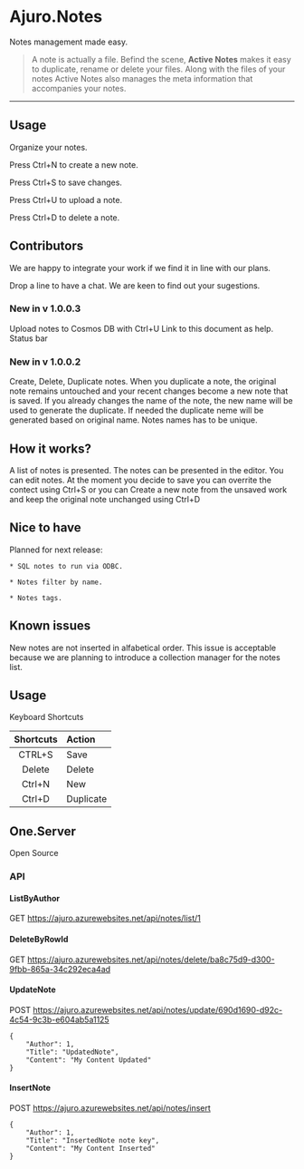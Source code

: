 # Ajuro.Notes


Notes management made easy.

>	A note is actually a file. Befind the scene, **Active Notes** makes it easy to duplicate, rename or delete your files. Along with the files of your notes Active Notes also manages the meta information that accompanies your notes.

--------------------------

## Usage

Organize your notes.

Press Ctrl+N to create a new note.

Press Ctrl+S to save changes.

Press Ctrl+U to upload a note.

Press Ctrl+D to delete a note. 

## Contributors

We are happy to integrate your work if we find it in line with our plans.

Drop a line to have a chat. We are keen to find out your sugestions.

### New in v 1.0.0.3

Upload notes to Cosmos DB with Ctrl+U
Link to this document as help.
Status bar

### New in v 1.0.0.2

Create, Delete, Duplicate notes. When you duplicate a note, the original note remains untouched and your recent changes become a new note that is saved. If you already changes the name of the note, the new name will be used to generate the duplicate. If needed the duplicate neme will be generated based on original name. Notes names has to be unique.



## How it works?

A list of notes is presented. The notes can be presented in the editor. You can edit notes. At the moment you decide to save you can overrite the contect using Ctrl+S or you can Create a new note from the unsaved work and keep the original note unchanged using Ctrl+D

## Nice to have

Planned for next release:

	* SQL notes to run via ODBC.

	* Notes filter by name.

	* Notes tags.

## Known issues

New notes are not inserted in alfabetical order. This issue is acceptable because we are planning to introduce a collection manager for the notes list.

## Usage


Keyboard Shortcuts


| Shortcuts    | Action     |
| :---:         | :---      |
| CTRL+S       | Save       |
| Delete       | Delete     |
| Ctrl+N       | New        |
| Ctrl+D       | Duplicate  |


## One.Server

Open Source

### API

#### ListByAuthor

GET https://ajuro.azurewebsites.net/api/notes/list/1

#### DeleteByRowId

GET https://ajuro.azurewebsites.net/api/notes/delete/ba8c75d9-d300-9fbb-865a-34c292eca4ad

#### UpdateNote

POST https://ajuro.azurewebsites.net/api/notes/update/690d1690-d92c-4c54-9c3b-e604ab5a1125


	{
		"Author": 1,
		"Title": "UpdatedNote",
		"Content": "My Content Updated"
	}

#### InsertNote

POST https://ajuro.azurewebsites.net/api/notes/insert

	{
		"Author": 1,
		"Title": "InsertedNote note key",
		"Content": "My Content Inserted"
	}

